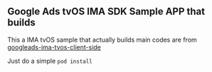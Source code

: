 ## Google Ads tvOS IMA SDK Sample APP that builds

This a IMA tvOS sample that actually builds main codes are from [googleads-ima-tvos-client-side](https://github.com/googleads/googleads-ima-tvos-client-side)

Just do a simple `pod install`